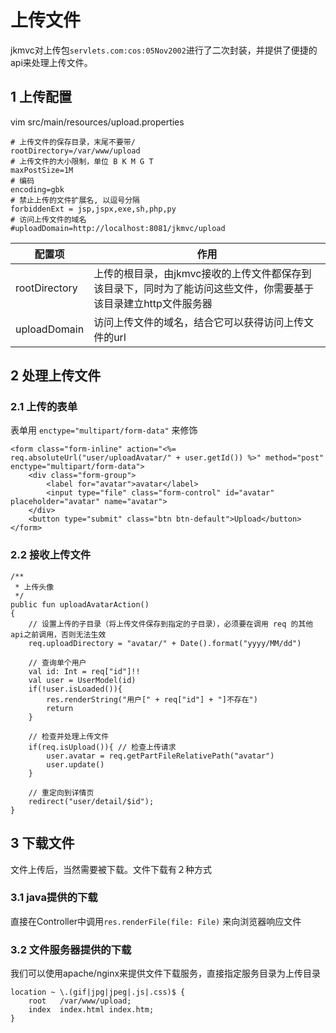 # 上传文件

jkmvc对上传包`servlets.com:cos:05Nov2002`进行了二次封装，并提供了便捷的api来处理上传文件。

## 1 上传配置

vim src/main/resources/upload.properties

```
# 上传文件的保存目录，末尾不要带/
rootDirectory=/var/www/upload
# 上传文件的大小限制，单位 B K M G T
maxPostSize=1M
# 编码
encoding=gbk
# 禁止上传的文件扩展名, 以逗号分隔
forbiddenExt = jsp,jspx,exe,sh,php,py
# 访问上传文件的域名
#uploadDomain=http://localhost:8081/jkmvc/upload
```

配置项 | 作用
--- | ---
rootDirectory | 上传的根目录，由jkmvc接收的上传文件都保存到该目录下，同时为了能访问这些文件，你需要基于该目录建立http文件服务器
uploadDomain | 访问上传文件的域名，结合它可以获得访问上传文件的url

## 2 处理上传文件

### 2.1 上传的表单

表单用 `enctype="multipart/form-data"` 来修饰

```
<form class="form-inline" action="<%= req.absoluteUrl("user/uploadAvatar/" + user.getId()) %>" method="post" enctype="multipart/form-data">
    <div class="form-group">
        <label for="avatar">avatar</label>
        <input type="file" class="form-control" id="avatar" placeholder="avatar" name="avatar">
    </div>
    <button type="submit" class="btn btn-default">Upload</button>
</form>
```

### 2.2 接收上传文件

```
/**
 * 上传头像
 */
public fun uploadAvatarAction()
{
    // 设置上传的子目录（将上传文件保存到指定的子目录），必须要在调用 req 的其他api之前调用，否则无法生效
    req.uploadDirectory = "avatar/" + Date().format("yyyy/MM/dd")

    // 查询单个用户
    val id: Int = req["id"]!!
    val user = UserModel(id)
    if(!user.isLoaded()){
        res.renderString("用户[" + req["id"] + "]不存在")
        return
    }

    // 检查并处理上传文件
    if(req.isUpload()){ // 检查上传请求
        user.avatar = req.getPartFileRelativePath("avatar")
        user.update()
    }

    // 重定向到详情页
    redirect("user/detail/$id");
}
```

## 3 下载文件

文件上传后，当然需要被下载。文件下载有２种方式

### 3.1 java提供的下载

直接在Controller中调用`res.renderFile(file: File)` 来向浏览器响应文件

### 3.2 文件服务器提供的下载

我们可以使用apache/nginx来提供文件下载服务，直接指定服务目录为上传目录

```
location ~ \.(gif|jpg|jpeg|.js|.css)$ {
    root   /var/www/upload;
    index  index.html index.htm;
}

```

